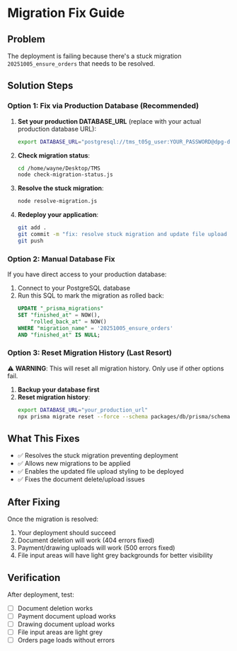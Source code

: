 # Migration Fix Guide

## Problem
The deployment is failing because there's a stuck migration `20251005_ensure_orders` that needs to be resolved.

## Solution Steps

### Option 1: Fix via Production Database (Recommended)

1. **Set your production DATABASE_URL** (replace with your actual production database URL):
   ```bash
   export DATABASE_URL="postgresql://tms_t05g_user:YOUR_PASSWORD@dpg-d31vg8ur433s738sobr0-a.oregon-postgres.render.com:5432/tms_t05g"
   ```

2. **Check migration status**:
   ```bash
   cd /home/wayne/Desktop/TMS
   node check-migration-status.js
   ```

3. **Resolve the stuck migration**:
   ```bash
   node resolve-migration.js
   ```

4. **Redeploy your application**:
   ```bash
   git add .
   git commit -m "fix: resolve stuck migration and update file upload styling"
   git push
   ```

### Option 2: Manual Database Fix

If you have direct access to your production database:

1. Connect to your PostgreSQL database
2. Run this SQL to mark the migration as rolled back:
   ```sql
   UPDATE "_prisma_migrations" 
   SET "finished_at" = NOW(), 
       "rolled_back_at" = NOW() 
   WHERE "migration_name" = '20251005_ensure_orders' 
   AND "finished_at" IS NULL;
   ```

### Option 3: Reset Migration History (Last Resort)

⚠️ **WARNING**: This will reset all migration history. Only use if other options fail.

1. **Backup your database first**
2. **Reset migration history**:
   ```bash
   export DATABASE_URL="your_production_url"
   npx prisma migrate reset --force --schema packages/db/prisma/schema.prisma
   ```

## What This Fixes

- ✅ Resolves the stuck migration preventing deployment
- ✅ Allows new migrations to be applied
- ✅ Enables the updated file upload styling to be deployed
- ✅ Fixes the document delete/upload issues

## After Fixing

Once the migration is resolved:
1. Your deployment should succeed
2. Document deletion will work (404 errors fixed)
3. Payment/drawing uploads will work (500 errors fixed)
4. File input areas will have light grey backgrounds for better visibility

## Verification

After deployment, test:
- [ ] Document deletion works
- [ ] Payment document upload works
- [ ] Drawing document upload works
- [ ] File input areas are light grey
- [ ] Orders page loads without errors
